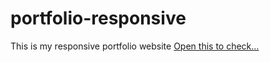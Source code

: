 # portfolio-responsive
This is my responsive portfolio website
[Open this to check...](https://slingkon.github.io/portfolio-responsive/)
